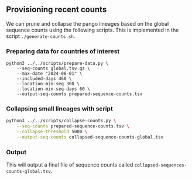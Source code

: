## Provisioning recent counts

We can prune and collapse the pango lineages based on the global sequence counts using the following scripts. This is implemented in the script `./generate-counts.sh`.

### Preparing data for countries of interest

```
python3 ../../scripts/prepare-data.py \
    --seq-counts global.tsv.gz \
    --max-date "2024-06-01" \
    --included-days 460 \
    --location-min-seq 300 \
    --location-min-seq-days 60 \
    --output-seq-counts prepared-sequence-counts.tsv
```

### Collapsing small lineages with script

```bash
python3 ../../scripts/collapse-counts.py \
    --seq-counts prepared-sequence-counts.tsv \
    --collapse-threshold 5000 \
    --output-seq-counts collapsed-sequence-counts-global.tsv
```

### Output

This will output a final file of sequence counts called `collapsed-sequences-counts-global.tsv`.
